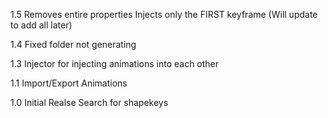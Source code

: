 1.5
    Removes entire properties
    Injects only the FIRST keyframe (Will update to add all later)

1.4
    Fixed folder not generating

1.3
    Injector for injecting animations into each other

1.1
    Import/Export Animations

1.0 Initial Realse
     Search for shapekeys

